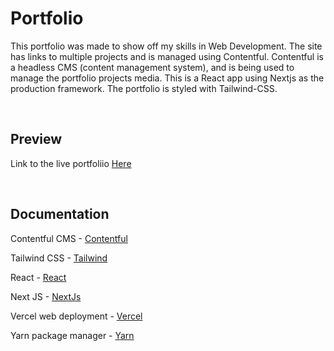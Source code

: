 # Portfolio

This portfolio was made to show off my skills in Web Development. The site has links to multiple projects and is managed using Contentful. Contentful is a headless CMS (content management system), and is being used to manage the portfolio projects media. This is a React app using Nextjs as the production framework. The portfolio is styled with Tailwind-CSS.

<br/>

## Preview

Link to the live portfoliio [Here](https://portfolio-pofahl.vercel.app/)

<br/>

## Documentation

Contentful CMS - [Contentful](https://www.contentful.com/?gclsrc=aw.ds&&utm_source=google&utm_medium=search-paid&utm_campaign=npd-brand&utm_content=&gclid=Cj0KCQiAmeKQBhDvARIsAHJ7mF63kRiQbv40YsqVCz6zkemjwm_FgaoIUHQaILZa2ejtUBOhoLwk5OwaAvcuEALw_wcB)

Tailwind CSS - [Tailwind](https://tailwindcss.com/)

React - [React](https://reactjs.org/)

Next JS - [NextJs](https://nextjs.org/)

Vercel web deployment - [Vercel](https://vercel.com/about)

Yarn package manager - [Yarn](https://yarnpkg.com/)